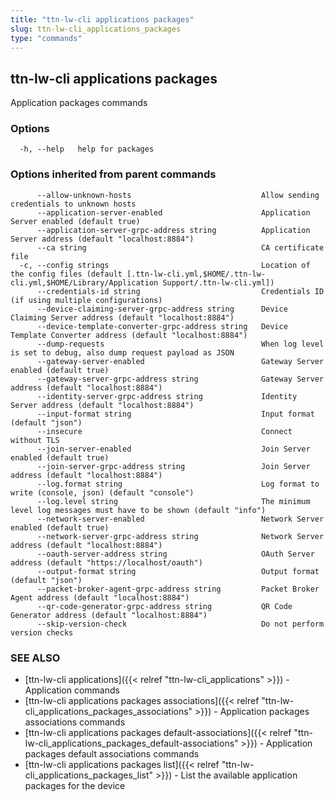 ```yaml
---
title: "ttn-lw-cli applications packages"
slug: ttn-lw-cli_applications_packages
type: "commands"
---
```


## ttn-lw-cli applications packages

Application packages commands

### Options

```
  -h, --help   help for packages
```

### Options inherited from parent commands

```
      --allow-unknown-hosts                             Allow sending credentials to unknown hosts
      --application-server-enabled                      Application Server enabled (default true)
      --application-server-grpc-address string          Application Server address (default "localhost:8884")
      --ca string                                       CA certificate file
  -c, --config strings                                  Location of the config files (default [.ttn-lw-cli.yml,$HOME/.ttn-lw-cli.yml,$HOME/Library/Application Support/.ttn-lw-cli.yml])
      --credentials-id string                           Credentials ID (if using multiple configurations)
      --device-claiming-server-grpc-address string      Device Claiming Server address (default "localhost:8884")
      --device-template-converter-grpc-address string   Device Template Converter address (default "localhost:8884")
      --dump-requests                                   When log level is set to debug, also dump request payload as JSON
      --gateway-server-enabled                          Gateway Server enabled (default true)
      --gateway-server-grpc-address string              Gateway Server address (default "localhost:8884")
      --identity-server-grpc-address string             Identity Server address (default "localhost:8884")
      --input-format string                             Input format (default "json")
      --insecure                                        Connect without TLS
      --join-server-enabled                             Join Server enabled (default true)
      --join-server-grpc-address string                 Join Server address (default "localhost:8884")
      --log.format string                               Log format to write (console, json) (default "console")
      --log.level string                                The minimum level log messages must have to be shown (default "info")
      --network-server-enabled                          Network Server enabled (default true)
      --network-server-grpc-address string              Network Server address (default "localhost:8884")
      --oauth-server-address string                     OAuth Server address (default "https://localhost/oauth")
      --output-format string                            Output format (default "json")
      --packet-broker-agent-grpc-address string         Packet Broker Agent address (default "localhost:8884")
      --qr-code-generator-grpc-address string           QR Code Generator address (default "localhost:8884")
      --skip-version-check                              Do not perform version checks
```

### SEE ALSO

* [ttn-lw-cli applications]({{< relref "ttn-lw-cli_applications" >}})	 - Application commands
* [ttn-lw-cli applications packages associations]({{< relref "ttn-lw-cli_applications_packages_associations" >}})	 - Application packages associations commands
* [ttn-lw-cli applications packages default-associations]({{< relref "ttn-lw-cli_applications_packages_default-associations" >}})	 - Application packages default associations commands
* [ttn-lw-cli applications packages list]({{< relref "ttn-lw-cli_applications_packages_list" >}})	 - List the available application packages for the device

